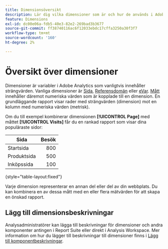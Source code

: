 ```yaml
---
title: Dimensionsöversikt
description: Lär dig vilka dimensioner som är och hur de används i Adobe Analytics.
feature: Dimensions
exl-id: dc00e06a-fdb5-40e3-82e2-269bad3b3677
source-git-commit: ff38740116ac6f12033ebdc17cffa3250a30f3f7
workflow-type: tm+mt
source-wordcount: '160'
ht-degree: 2%

---
```


# Översikt över dimensioner

Dimensioner är variabler i Adobe Analytics som vanligtvis innehåller strängvärden. Vanliga dimensioner är [Sida](page.md), [Referensdomän](referring-domain.md) eller [eVar](evar.md). [Mått](../metrics/overview.md) innehåller däremot numeriska värden som är kopplade till en dimension. En grundläggande rapport visar rader med strängvärden (dimension) mot en kolumn med numeriska värden (metrisk).

Om du till exempel kombinerar dimensionen **[!UICONTROL Page]** med måttet **[!UICONTROL Visits]** får du en rankad rapport som visar dina populäraste sidor:

| Sida | Besök |
| --- | ---: |
| Startsida | 800 |
| Produktsida | 500 |
| Inköpssida | 100 |

{style="table-layout:fixed"}

Varje dimension representerar en annan del eller del av din webbplats. Du kan kombinera en av dessa mått med en eller flera mätvärden för att skapa en önskad rapport.

## Lägg till dimensionsbeskrivningar

Analysadministratörer kan lägga till beskrivningar för dimensioner och andra komponenter antingen i Report Suite eller direkt i Analysis Workspace. Mer information om hur du lägger till beskrivningar till dimensioner finns i [Lägg till komponentbeskrivningar](/help/analyze/analysis-workspace/components/add-component-descriptions.md).
